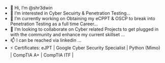 - 👋 Hi, I’m @shr3dwin
- 👀 I’m interested in Cyber Secuirty & Penetration Testing...
- 🌱 I’m currently working on Obtaining my eCPPT & OSCP to
     break into Penetration Testing as a full time Career...
- 💞️ I’m looking to collaborate on Cyber related Projects 
     to get plugged in with the community and enhance my 
     current skillset ...
- 📫 I can be reached via linkedin ...
- ⚡ Certificates: eJPT | Google Cyber Security Specialist |
     Python (Mimo) | CompTIA A+ | CompTIA ITF |

<!---
shr3dwin/shr3dwin is a ✨ special ✨ repository because its `README.md` (this file) appears on your GitHub profile.
You can click the Preview link to take a look at your changes.
--->
